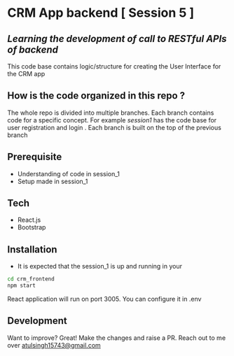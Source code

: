 # CRM App backend [ Session 5 ]
## _Learning the development of call to RESTful APIs of backend_ 

This code base contains logic/structure  for creating the User Interface for the CRM app



## How is the code organized in this repo ?
The whole repo is divided into multiple branches. Each branch contains code for a specific concept. For example _session1_ has the code base for user registration and login . Each branch is built on the top of the previous branch

## Prerequisite
- Understanding of code in session_1
- Setup made in session_1


## Tech
- React.js
- Bootstrap
  
## Installation
* It is expected that the session_1 is up and running in your 
```sh
cd crm_frontend
npm start
```
React application will run on port 3005. You can configure it in .env

## Development

Want to improve? Great!
Make the changes and raise a PR. Reach out to me over atulsingh15743@gmail.com

